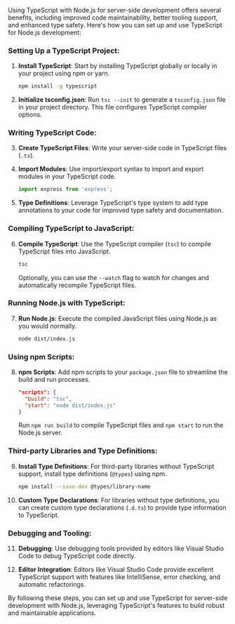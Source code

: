Using TypeScript with Node.js for server-side development offers several benefits, including improved code maintainability, better tooling support, and enhanced type safety. Here's how you can set up and use TypeScript for Node.js development:

### Setting Up a TypeScript Project:

1. **Install TypeScript**: Start by installing TypeScript globally or locally in your project using npm or yarn.

   ```bash
   npm install -g typescript
   ```

2. **Initialize tsconfig.json**: Run `tsc --init` to generate a `tsconfig.json` file in your project directory. This file configures TypeScript compiler options.

### Writing TypeScript Code:

3. **Create TypeScript Files**: Write your server-side code in TypeScript files (`.ts`).

4. **Import Modules**: Use import/export syntax to import and export modules in your TypeScript code.

   ```typescript
   import express from 'express';
   ```

5. **Type Definitions**: Leverage TypeScript's type system to add type annotations to your code for improved type safety and documentation.

### Compiling TypeScript to JavaScript:

6. **Compile TypeScript**: Use the TypeScript compiler (`tsc`) to compile TypeScript files into JavaScript.

   ```bash
   tsc
   ```

   Optionally, you can use the `--watch` flag to watch for changes and automatically recompile TypeScript files.

### Running Node.js with TypeScript:

7. **Run Node.js**: Execute the compiled JavaScript files using Node.js as you would normally.

   ```bash
   node dist/index.js
   ```

### Using npm Scripts:

8. **npm Scripts**: Add npm scripts to your `package.json` file to streamline the build and run processes.

   ```json
   "scripts": {
     "build": "tsc",
     "start": "node dist/index.js"
   }
   ```

   Run `npm run build` to compile TypeScript files and `npm start` to run the Node.js server.

### Third-party Libraries and Type Definitions:

9. **Install Type Definitions**: For third-party libraries without TypeScript support, install type definitions (`@types`) using npm.

   ```bash
   npm install --save-dev @types/library-name
   ```

10. **Custom Type Declarations**: For libraries without type definitions, you can create custom type declarations (`.d.ts`) to provide type information to TypeScript.

### Debugging and Tooling:

11. **Debugging**: Use debugging tools provided by editors like Visual Studio Code to debug TypeScript code directly.

12. **Editor Integration**: Editors like Visual Studio Code provide excellent TypeScript support with features like IntelliSense, error checking, and automatic refactorings.

By following these steps, you can set up and use TypeScript for server-side development with Node.js, leveraging TypeScript's features to build robust and maintainable applications.